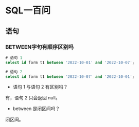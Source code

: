 # SQL一百问


## 语句

### BETWEEN字句有顺序区别吗

```sql
# 语句 1
select id form t1 between '2022-10-01' and '2022-10-07';

# 语句 2
select id form t1 between '2022-10-07' and '2022-10-01';
```

- 语句 1 与语句 2 有区别吗？

有，语句 2 只会返回 null。

- between 是闭区间吗？

闭区间。
